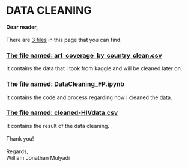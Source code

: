 <b><h1>DATA CLEANING</h1></b>
<b>Dear reader,<br></b>
<br>
There are <u>3 files</u> in this page that you can find.<br>

<u><h3>The file named: art_coverage_by_country_clean.csv<br></h3></u> 
It contains the data that I took from kaggle and will be cleaned later on.<br>

<u><h3>The file named: DataCleaning_FP.ipynb<br></h3></u> 
It contains the code and process regarding how I cleaned the data.<br>

<u><h3>The file named: cleaned-HIVdata.csv<br></h3></u> 
It contains the result of the data cleaning.<br>
<br>
Thank you!<br>
<br>
Regards,<br>
William Jonathan Mulyadi


